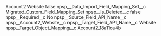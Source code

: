 <?xml version="1.0" encoding="UTF-8"?>
<CustomMetadata xmlns="http://soap.sforce.com/2006/04/metadata" xmlns:xsi="http://www.w3.org/2001/XMLSchema-instance" xmlns:xsd="http://www.w3.org/2001/XMLSchema">
    <label>Account2 Website</label>
    <protected>false</protected>
    <values>
        <field>npsp__Data_Import_Field_Mapping_Set__c</field>
        <value xsi:type="xsd:string">Migrated_Custom_Field_Mapping_Set</value>
    </values>
    <values>
        <field>npsp__Is_Deleted__c</field>
        <value xsi:type="xsd:boolean">false</value>
    </values>
    <values>
        <field>npsp__Required__c</field>
        <value xsi:type="xsd:string">No</value>
    </values>
    <values>
        <field>npsp__Source_Field_API_Name__c</field>
        <value xsi:type="xsd:string">npsp__Account2_Website__c</value>
    </values>
    <values>
        <field>npsp__Target_Field_API_Name__c</field>
        <value xsi:type="xsd:string">Website</value>
    </values>
    <values>
        <field>npsp__Target_Object_Mapping__c</field>
        <value xsi:type="xsd:string">Account2_18a11ca4b</value>
    </values>
</CustomMetadata>
